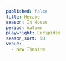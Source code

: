 ```yaml
---
published: false
title: Hecabe
season: In House
period: Autumn
playwright: Euripides
season_sort: 50
venue:
  - New Theatre
---
```



